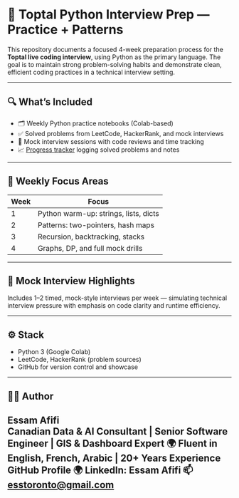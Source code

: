 # 🧠 Toptal Python Interview Prep — Practice + Patterns

This repository documents a focused 4-week preparation process for the **Toptal live coding interview**, using Python as the primary language. The goal is to maintain strong problem-solving habits and demonstrate clean, efficient coding practices in a technical interview setting.

---

## 🔍 What’s Included

- 🗂️ Weekly Python practice notebooks (Colab-based)
- ✅ Solved problems from LeetCode, HackerRank, and mock interviews
- 🧪 Mock interview sessions with code reviews and time tracking
- 📈 [Progress tracker](tracking/progress_log.csv) logging solved problems and notes

---

## 📆 Weekly Focus Areas

| Week | Focus                                |
|------|--------------------------------------|
| 1    | Python warm-up: strings, lists, dicts |
| 2    | Patterns: two-pointers, hash maps     |
| 3    | Recursion, backtracking, stacks       |
| 4    | Graphs, DP, and full mock drills      |

---

## 🧪 Mock Interview Highlights

Includes 1–2 timed, mock-style interviews per week — simulating technical interview pressure with emphasis on code clarity and runtime efficiency.

---

## ⚙️ Stack

- Python 3 (Google Colab)
- LeetCode, HackerRank (problem sources)
- GitHub for version control and showcase

---

## 👨‍💻 Author

**Essam Afifi**  
Canadian Data & AI Consultant | Senior Software Engineer | GIS & Dashboard Expert
🌍 Fluent in English, French, Arabic | 20+ Years Experience
GitHub Profile
🌍 LinkedIn: Essam Afifi
📫 esstoronto@gmail.com
---

